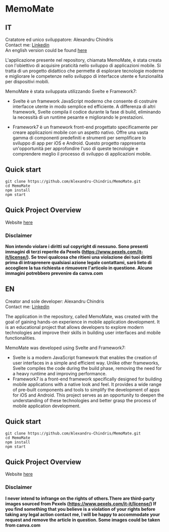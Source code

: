 # MemoMate

## IT
Cratatore ed unico sviluppatore: Alexandru Chindris<br>
Contact me: [Linkedin](https://www.linkedin.com/in/alexandru-chindris-6a8780213?original_referer=)<br>
An english version could be found [here](##EN)<br>

L'applicazione presente nel repository, chiamata MemoMate, è stata creata con l'obiettivo di acquisire praticità nello sviluppo di applicazioni mobile. Si tratta di un progetto didattico che permette di esplorare tecnologie moderne e migliorare le competenze nello sviluppo di interfacce utente e funzionalità per dispositivi mobili.<br>

MemoMate è stata sviluppata utilizzando Svelte e Framework7:<br>

- Svelte è un framework JavaScript moderno che consente di costruire interfacce utente in modo semplice ed efficiente. A differenza di altri framework, Svelte compila il codice durante la fase di build, eliminando la necessità di un runtime pesante e migliorando le prestazioni.<br>

- Framework7 è un framework front-end progettato specificamente per creare applicazioni mobile con un aspetto nativo. Offre una vasta gamma di componenti predefiniti e strumenti per semplificare lo sviluppo di app per iOS e Android.
Questo progetto rappresenta un'opportunità per approfondire l'uso di queste tecnologie e comprendere meglio il processo di sviluppo di applicazioni mobile.

## Quick start
```shell
git clone https://github.com/Alexandru-Chindris/MemoMate.git
cd MemoMate
npm install
npm start
```

## Quick Project Overview
Website [here]()

### Disclaimer 

**Non intendo violare i diritti sul copyright di nessuno. Sono presenti immagini di terzi reperite da Pexels (https://www.pexels.com/it-it/license/). Se trovi qualcosa che ritieni una violazione dei tuoi diritti prima di intraprenere qualsiasi azione legale contattami, sarò lieto di accogliere la tua richiesta e rimuovere l'articolo in questione. Alcune immagini potrebbero prevenire da canva.com**



## EN 
Creator and sole developer: Alexandru Chindris<br>
Contact me: [Linkedin](https://www.linkedin.com/in/alexandru-chindris-6a8780213?original_referer=)<br>

The application in the repository, called MemoMate, was created with the goal of gaining hands-on experience in mobile application development. It is an educational project that allows developers to explore modern technologies and improve their skills in building user interfaces and mobile functionalities.<br>

MemoMate was developed using Svelte and Framework7:<br>

- Svelte is a modern JavaScript framework that enables the creation of user interfaces in a simple and efficient way. Unlike other frameworks, Svelte compiles the code during the build phase, removing the need for a heavy runtime and improving performance.
- Framework7 is a front-end framework specifically designed for building mobile applications with a native look and feel. It provides a wide range of pre-built components and tools to simplify the development of apps for iOS and Android.
This project serves as an opportunity to deepen the understanding of these technologies and better grasp the process of mobile application development.

## Quick start
```shell
git clone https://github.com/Alexandru-Chindris/MemoMate.git
cd MemoMate
npm install
npm start
```

## Quick Project Overview
Website [here]()

### Disclaimer
**I never intend to infrange on the rights of others.There are third-party images sourced from Pexels (https://www.pexels.com/it-it/license/) If you find something that you believe is a violation of your rights before taking any legal action contact me, I will be happy to accommodate your request and remove the article in question. Some images could be taken from canva.com**
